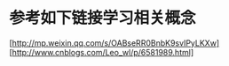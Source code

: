 # 参考如下链接学习相关概念
[http://mp.weixin.qq.com/s/OABseRR0BnbK9svIPyLKXw]
[http://www.cnblogs.com/Leo_wl/p/6581989.html]
